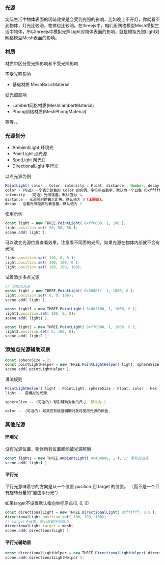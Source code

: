 ### 光源
实际生活中物体表面的明暗效果是会受到光照的影响，比如晚上不开灯，你就看不到物体，灯光比较暗，物体也比较暗。在threejs中，咱们用网格模型Mesh模拟生活中物体，所以threejs中模拟光照Light对物体表面的影响，就是模拟光照Light对网格模型Mesh表面的影响。

### 材质
材质中区分受光照影响和不受光照影响

不受光照影响
- 基础材质 MeshBasicMaterial 

受光照影响
- Lambert网格材质(MeshLambertMaterial) 
- Phong网格材质(MeshPhongMaterial)

等等。。

### 光源划分

- AmbientLight 环境光
- PointLight 点光源
- SpotLight 聚光灯
- DirectionalLight 平行光

以点光源为例

```js
PointLight( color : Color, intensity : Float, distance : Number, decay : Float )
color -（可选）一个表示颜色的 Color 的实例、字符串或数字，默认为一个白色（0xffffff）的 Color 对象。
intensity -（可选）光照强度。默认值为 1。
distance - 光源照射的最大距离。默认值为 0（无限远）。
decay - 沿着光照距离的衰退量。默认值为 2
```

使用示例
```js
const light = new THREE.PointLight( 0xff0000, 1, 100 );
light.position.set( 50, 50, 50 );
scene.add( light );
```

可以改变光源位置查看效果，注意看不同面的光照，如果光源在物体内部就不会有光照
```js
light.position.set( 100, 0, 0 );
light.position.set( 100, 100, 0 );
light.position.set( 100, 100, 100);
```

试着添加多点光源
```js
// 添加点光源
const light = new THREE.PointLight( 0x0000ff, 1, 1000, 0 );
light.position.set( 0, 0, 100);
scene.add( light );

const light1 = new THREE.PointLight( 0x00ff00, 1, 1000, 0 );
light1.position.set( 100, 0, 0);
scene.add( light1 );

const light2 = new THREE.PointLight( 0xff0000, 1, 1000, 0 );
light2.position.set( 0, 100, 0);
scene.add( light2 );
```

### 添加点光源辅助观察

```js
const sphereSize = 2;
const pointLightHelper = new THREE.PointLightHelper( light, sphereSize );
scene.add( pointLightHelper );
```
语法规则
```js
PointLightHelper( light : PointLight, sphereSize : Float, color : Hex )
light -- 要模拟的光源.

sphereSize -- (可选的) 球形辅助对象的尺寸. 默认为 1.

color -- (可选的) 如果没有赋值辅助对象将使用光源的颜色.
```

### 其他光源
#### 环境光
没有光源位置，物体所有位置都能被光源照到
```js
const light1 = new THREE.AmbientLight( 0x404040, 1 ); // 柔和的白光
scene.add( light1 )
```
#### 平行光
平行光意味着它的方向是从一个位置 position 到 target 的位置。 （而不是一个只有旋转分量的“自由平行光”）

如果target不设置默认指向坐标原点(0, 0, 0)
```js
const directionalLight = new THREE.DirectionalLight( 0xffffff, 0.5 );
directionalLight.position.set( 100, 100, 100);
// target不设置，默认就是坐标原点
directionalLight.target = mesh;
scene.add( directionalLight );
```
#### 平行光辅助器
```js
const directionalLightHelper = new THREE.DirectionalLightHelper( directionalLight, 10 );
scene.add( directionalLightHelper );
```



